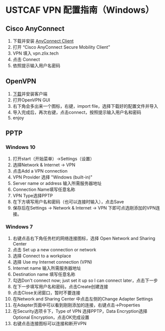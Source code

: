 # USTCAF VPN 配置指南（Windows）

## Cisco AnyConnect
1. 下载并安装 [AnyConnect Client](https://ftp.ustclug.org/software/anyconnect/anyconnect-win-4.4.03034-core-vpn-predeploy-k9.msi)
2. 打开 “Cisco AnyConnect Secure Mobility Client”
3. VPN 填入 vpn.zlix.tech
4. 点击 Connect
5. 依照提示输入用户名密码

## OpenVPN
1. [下载](https://ftp.ustclug.org/software/openvpn/)并安装客户端
2. 打开OpenVPN GUI 
3. 右下角会多出来一个图标，右键，import file，选择下载好的配置文件并导入
4. 导入完成后，再次右键，点击connect，按照提示输入用户名和密码
5. enjoy

## PPTP

### Windows 10

1. 打开start（开始菜单）->Settings（设置）
2. 选择Network & Internet -> VPN
3. 点击Add a VPN connection
4. VPN Provider 选择 "Windows (built-in)"
5. Server name or address 输入所需服务器地址
6. Connection Name填写任意名称
7. VPN Type选择PPTP
8. 在下方填写用户名和密码（也可以连接时输入），点击Save
9. 保存后在Settings -> Network & Internet -> VPN 下即可点选刚添加的VPN连接。

### Windows 7

1. 右键点击右下角任务栏的网络连接图标，选择 Open Network and Sharing Center
2. 点击 Set up a new connection or network
3. 选择 Connect to a workplace
4. 选择 Use my Internet connection (VPN)
5. Internet name 输入所需服务器地址
6. Destination name 填写任意名称
7. 勾选Don't connect now; just set it up so I can connect later，点击下一步
8. 在下一步填写用户名和密码，点击Create创建连接
9. 点击Close关闭窗口，暂时不要连接
10. 在Network and Sharing Center 中点击左侧的Change Adapter Settings
11. 在Adapter页面中可以看到刚刚添加的连接，右键点击->Properties
12. 在Security选项卡下，Type of VPN 选择PPTP，Data Encryption选择Optional Encryption，点击OK完成设置
13. 右键点击连接图标可以连接和断开VPN
